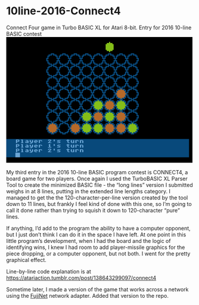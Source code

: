 # 10line-2016-Connect4
Connect Four game in Turbo BASIC XL for Atari 8-bit. Entry for 2016 10-line BASIC contest
![screenshot](connect4.png)

My third entry in the 2016 10-line BASIC program contest is CONNECT4, a board game for two players. Once again I used the TurboBASIC XL Parser Tool to create the minimized BASIC file - the “long lines” version I submitted weighs in at 8 lines, putting in the extended line lengths category. I managed to get the the 120-character-per-line version created by the tool down to 11 lines, but frankly I feel kind of done with this one, so I’m going to call it done rather than trying to squish it down to 120-character “pure” lines.

If anything, I’d add to the program the ability to have a computer opponent, but I just don’t think I can do it in the space I have left. At one point in this little program’s development, when I had the board and the logic of identifying wins, I knew I had room to add player-missile graphics for the piece dropping, or a computer opponent, but not both. I went for the pretty graphical effect.

Line-by-line code explanation is at https://atariaction.tumblr.com/post/138643299097/connect4

Sometime later, I made a version of the game that works across a network using the [FujiNet](https://fujinet.online) network adapter. Added that version to the repo.
